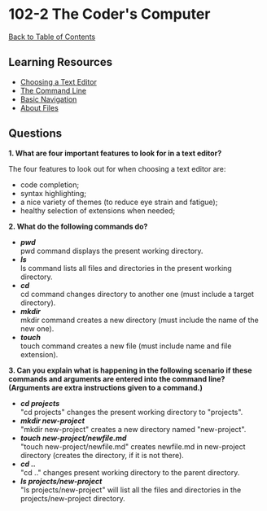 # 102-2 The Coder's Computer

[Back to Table of Contents](../README.md)

## Learning Resources  

* [Choosing a Text Editor](https://codefellows.github.io/code-102-guide/curriculum/class-02/Choosing-A-Text-Editor--The-Older-Coder.pdf)
* [The Command Line](https://ryanstutorials.net/linuxtutorial/commandline.php)  
* [Basic Navigation](https://ryanstutorials.net/linuxtutorial/navigation.php)
* [About Files](https://ryanstutorials.net/linuxtutorial/aboutfiles.php)

## Questions  

**1. What are four important features to look for in a text editor?**

The four features to look out for when choosing a text editor are:

* code completion;
* syntax highlighting;
* a nice variety of themes (to reduce eye strain and fatigue);
* healthy selection of extensions when needed;  

**2. What do the following commands do?**  
* ***pwd***  
    pwd command displays the present working directory.  
* ***ls***  
    ls command lists all files and directories in the present working directory.  
* ***cd***  
    cd command changes directory to another one (must include a target directory).  
* ***mkdir***  
    mkdir command creates a new directory (must include the name of the new one).  
* ***touch***  
    touch command creates a new file (must include name and file extension).  

**3. Can you explain what is happening in the following scenario if these commands and arguments are entered into the command line? (Arguments are extra instructions given to a command.)**  

* ***cd projects***  
    "cd projects" changes the present working directory to "projects".  
* ***mkdir new-project***  
    "mkdir new-project" creates a new directory named "new-project".
* ***touch new-project/newfile.md***  
    "touch new-project/newfile.md" creates newfile.md in new-project directory (creates the directory, if it is not there).
* ***cd ..***  
    "cd .." changes present working directory to the parent directory.
* ***ls projects/new-project***  
    "ls projects/new-project" will list all the files and directories in the projects/new-project directory.
